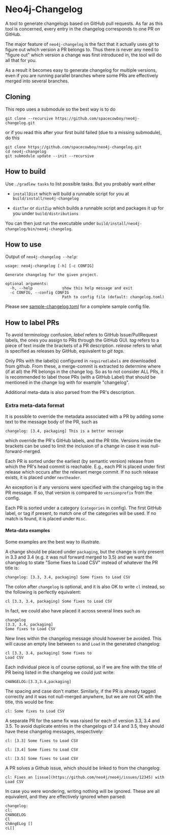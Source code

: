 # Neo4j-Changelog

A tool to generate changelogs based on GitHub pull requests. As far as
this tool is concerned, every entry in the changelog corresponds to
one PR on GitHub.

The major feature of `neo4j-changelog` is the fact that it actually
uses git to figure out which version a PR belongs to. Thus there is
never any need to "figure out" which version a change was first
introduced in, the tool will do all that for you.

As a result it becomes easy to generate changelog for multiple
versions, even if you are running parallel branches where some PRs are
effectively merged into several branches.

## Cloning

This repo uses a submodule so the best way is to do

```
git clone --recursive https://github.com/spacecowboy/neo4j-changelog.git
```

or if you read this after your first build failed (due to a missing submodule), do this

```
git clone https://github.com/spacecowboy/neo4j-changelog.git
cd neo4j-changelog
git submodule update --init --recursive
```

## How to build

Use `./gradlew tasks` to list possible tasks. But you probably want either

*  `installDist`
   which will build a runnable script for you at `build/install/neo4j-changelog`

* `distTar` or `distZip`
   which builds a runnable script and packages it up for you under `build/distributions`

You can then just run the executable under `build/install/neo4j-changelog/bin/neo4j-changelog`.

## How to use

Output of `neo4j-changelog --help`:

```
usage: neo4j-changelog [-h] [-c CONFIG]

Generate changelog for the given project.

optional arguments:
  -h, --help             show this help message and exit
  -c CONFIG, --config CONFIG
                         Path to config file (default: changelog.toml)
```

Please
see
[sample-changelog.toml](https://github.com/spacecowboy/neo4j-changelog/blob/master/sample-changelog.toml)
for a complete sample config file.

## How to label PRs

To avoid terminology confusion, *label* refers to GitHub
Issue/PullRequest labels, the ones you assign to PRs through the
GitHub GUI. *tag* refers to a piece of text inside the brackets of a
PR description. *release* refers to what is specified as releases by
GitHub, equivalent to *git tags*.

Only PRs with the label(s) configured in `requiredlabels` are
downloaded from github. From these, a merge-commit is extracted to
determine where (if at all) the PR belongs in the change log. So as to
not consider ALL PRs, it is recommended to label those PRs (with a
GitHub Label) that should be mentioned in the change log with for
example "changelog".

Additional meta-data is also parsed from the PR's description.

### Extra meta-data format

It is possible to override the metadata associated with a PR by adding
some text to the message body of the PR, such as

    changelog: [3.4, packaging] This is a better message

which override the PR's GitHub labels, and the PR title. Versions
inside the brackets can be used to limit the inclusion of a change in
case it was null-forward-merged.

Each PR is sorted under the earliest (by semantic version) release
from which the PR's head commit is reachable. E.g., each PR is placed
under first release which occurs after the relevant merge commit. If
no such release exists, it is placed under `nextheader`.

An exception is if any versions were specified with the changelog tag
in the PR message. If so, that version is compared to `versionprefix`
from the config.

Each PR is sorted under a category (`categories` in config). The first
GitHub label, or tag if present, to match one of the categories will
be used. If no match is found, it is placed under `Misc`.

#### Meta-data examples
Some examples are the best way to illustrate.

A change should be placed under `packaging`, but the change is only
present in 3.3 and 3.4 (e.g. it was null forward merged
to 3.5) and we want the changelog to state "Some fixes to Load CSV"
instead of whatever the PR title is:

```
changelog: [3.3, 3.4, packaging] Some fixes to Load CSV
```

The colon after `changelog` is optional, and it is also OK to write
`cl` instead, so the following is perfectly equivalent:

```
cl [3.3, 3.4, packaging] Some fixes to Load CSV
```

In fact, we could also have placed it across several lines such as

```
changelog
[3.3, 3.4, packaging]
Some fixes to Load CSV
```

New lines within the changelog message should however be avoided.
This will cause an empty line between `to` and `Load` in the generated changelog:

```
cl [3.3, 3.4, packaging] Some fixes to 
Load CSV
```

Each individual piece is of course optional, so if we are fine with
the title of PR being listed in the changelog we could just write:

```
CHANGELOG:[3.3,3.4,packaging]
```

The spacing and case don't matter. Similarly, if the PR is already tagged
correctly and it was not null-merged anywhere, but we are not OK with
the title, this would be fine:

```
cl: Some fixes to Load CSV
```

A separate PR for the same fix was raised for each of version 3.3, 3.4 and 3.5. 
To avoid duplicate entries in the changelogs of 3.4 and 3.5, they should
have these changelog messages, respectively:

```
cl: [3.3] Some fixes to Load CSV
```

```
cl: [3.4] Some fixes to Load CSV
```

```
cl: [3.5] Some fixes to Load CSV
```

A PR solves a Github issue, which should be linked to from the changelog:

```
cl: Fixes an [issue](https://github.com/neo4j/neo4j/issues/12345) with Load CSV
```

In case you were wondering, writing nothing will be ignored. These are
all equivalent, and they are effectively ignored when parsed:

```
changelog:
cl:
CHANGELOG
Cl
ChAngELog []
cL[]
```

